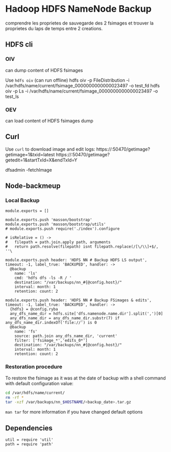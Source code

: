 
# Hadoop HDFS NameNode Backup

comprendre les proprietes de sauvegarde des 2 fsimages et trouver la proprietes du laps de temps entre 2 creations.

## HDFS cli

### OIV

can dump content of HDFS fsimages

Use `hdfs oiv` (can run offline)
hdfs oiv -p FileDistribution -i /var/hdfs/name/current/fsimage_0000000000000023497 -o test_fd
hdfs oiv -p Ls -i /var/hdfs/name/current/fsimage_0000000000000023497 -o test_ls

### OEV

can load content of HDFS fsimages dump

## Curl

Use `curl` to download image and edit logs:
https://<namenode>:50470/getimage?getimage=1&txid=latest
https://<namenode>:50470/getimage?getedit=1&startTxId=X&endTxId=Y

dfsadmin -fetchImage

## Node-backmeup

### Local Backup

    module.exports = []

    module.exports.push 'masson/bootstrap'
    module.exports.push 'masson/bootstrap/utils'
    # module.exports.push require('./index').configure

    # isRelative = () ->
    #   filepath = path.join.apply path, arguments
    #   return path.resolve(filepath) isnt filepath.replace(/[\/\\]+$/, ''\

    module.exports.push header: 'HDFS NN # Backup HDFS LS output', timeout: -1, label_true: 'BACKUPED', handler: ->
      @backup
        name: 'ls'
        cmd: 'hdfs dfs -ls -R / '
        destination: "/var/backups/nn_#{@config.host}/"
        interval: month: 1
        retention: count: 2

    module.exports.push header: 'HDFS NN # Backup FSimages & edits', timeout: -1, label_true: 'BACKUPED', handler: ->
      {hdfs} = @config.ryba
      any_dfs_name_dir = hdfs.site['dfs.namenode.name.dir'].split(',')[0]
      any_dfs_name_dir = any_dfs_name_dir.substr(7) if any_dfs_name_dir.indexOf('file://') is 0
      @backup
        name: 'fs'
        source: path.join any_dfs_name_dir, 'current'
        filter: ['fsimage_*','edits_0*']
        destination: "/var/backups/nn_#{@config.host}/"
        interval: month: 1
        retention: count: 2

### Restoration procedure

To restore the fsimage as it was at the date of backup with a shell command
with default configuration value:
```bash
cd /var/hdfs/name/current/
rm -rf *
tar -xzf /var/backups/nn_$HOSTNAME/<backup_date>.tar.gz
```

`man tar` for more information if you have changed default options

## Dependencies

    util = require 'util'
    path = require 'path'
